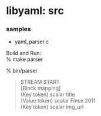 libyaml: src
===============


### samples
-  yaml_parser.c


Build and Run:  
% make parser  

% bin/parser  
> STREAM START  
> [Block mapping]  
> (Key token)   scalar title   
> (Value token) scalar Finex 2011   
> (Key token)   scalar img_url   


